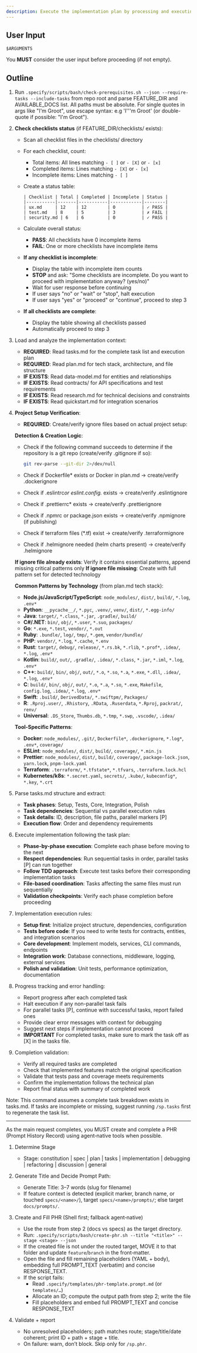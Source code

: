 ```yaml
---
description: Execute the implementation plan by processing and executing all tasks defined in tasks.md
---
```


## User Input

```text
$ARGUMENTS
```

You **MUST** consider the user input before proceeding (if not empty).

## Outline

1. Run `.specify/scripts/bash/check-prerequisites.sh --json --require-tasks --include-tasks` from repo root and parse FEATURE_DIR and AVAILABLE_DOCS list. All paths must be absolute. For single quotes in args like "I'm Groot", use escape syntax: e.g 'I'\''m Groot' (or double-quote if possible: "I'm Groot").

2. **Check checklists status** (if FEATURE_DIR/checklists/ exists):
   - Scan all checklist files in the checklists/ directory
   - For each checklist, count:
     - Total items: All lines matching `- [ ]` or `- [X]` or `- [x]`
     - Completed items: Lines matching `- [X]` or `- [x]`
     - Incomplete items: Lines matching `- [ ]`
   - Create a status table:

     ```text
     | Checklist | Total | Completed | Incomplete | Status |
     |-----------|-------|-----------|------------|--------|
     | ux.md     | 12    | 12        | 0          | ✓ PASS |
     | test.md   | 8     | 5         | 3          | ✗ FAIL |
     | security.md | 6   | 6         | 0          | ✓ PASS |
     ```

   - Calculate overall status:
     - **PASS**: All checklists have 0 incomplete items
     - **FAIL**: One or more checklists have incomplete items

   - **If any checklist is incomplete**:
     - Display the table with incomplete item counts
     - **STOP** and ask: "Some checklists are incomplete. Do you want to proceed with implementation anyway? (yes/no)"
     - Wait for user response before continuing
     - If user says "no" or "wait" or "stop", halt execution
     - If user says "yes" or "proceed" or "continue", proceed to step 3

   - **If all checklists are complete**:
     - Display the table showing all checklists passed
     - Automatically proceed to step 3

3. Load and analyze the implementation context:
   - **REQUIRED**: Read tasks.md for the complete task list and execution plan
   - **REQUIRED**: Read plan.md for tech stack, architecture, and file structure
   - **IF EXISTS**: Read data-model.md for entities and relationships
   - **IF EXISTS**: Read contracts/ for API specifications and test requirements
   - **IF EXISTS**: Read research.md for technical decisions and constraints
   - **IF EXISTS**: Read quickstart.md for integration scenarios

4. **Project Setup Verification**:
   - **REQUIRED**: Create/verify ignore files based on actual project setup:

   **Detection & Creation Logic**:
   - Check if the following command succeeds to determine if the repository is a git repo (create/verify .gitignore if so):

     ```sh
     git rev-parse --git-dir 2>/dev/null
     ```

   - Check if Dockerfile* exists or Docker in plan.md → create/verify .dockerignore
   - Check if .eslintrc*or eslint.config.* exists → create/verify .eslintignore
   - Check if .prettierrc* exists → create/verify .prettierignore
   - Check if .npmrc or package.json exists → create/verify .npmignore (if publishing)
   - Check if terraform files (*.tf) exist → create/verify .terraformignore
   - Check if .helmignore needed (helm charts present) → create/verify .helmignore

   **If ignore file already exists**: Verify it contains essential patterns, append missing critical patterns only
   **If ignore file missing**: Create with full pattern set for detected technology

   **Common Patterns by Technology** (from plan.md tech stack):
   - **Node.js/JavaScript/TypeScript**: `node_modules/`, `dist/`, `build/`, `*.log`, `.env*`
   - **Python**: `__pycache__/`, `*.pyc`, `.venv/`, `venv/`, `dist/`, `*.egg-info/`
   - **Java**: `target/`, `*.class`, `*.jar`, `.gradle/`, `build/`
   - **C#/.NET**: `bin/`, `obj/`, `*.user`, `*.suo`, `packages/`
   - **Go**: `*.exe`, `*.test`, `vendor/`, `*.out`
   - **Ruby**: `.bundle/`, `log/`, `tmp/`, `*.gem`, `vendor/bundle/`
   - **PHP**: `vendor/`, `*.log`, `*.cache`, `*.env`
   - **Rust**: `target/`, `debug/`, `release/`, `*.rs.bk`, `*.rlib`, `*.prof*`, `.idea/`, `*.log`, `.env*`
   - **Kotlin**: `build/`, `out/`, `.gradle/`, `.idea/`, `*.class`, `*.jar`, `*.iml`, `*.log`, `.env*`
   - **C++**: `build/`, `bin/`, `obj/`, `out/`, `*.o`, `*.so`, `*.a`, `*.exe`, `*.dll`, `.idea/`, `*.log`, `.env*`
   - **C**: `build/`, `bin/`, `obj/`, `out/`, `*.o`, `*.a`, `*.so`, `*.exe`, `Makefile`, `config.log`, `.idea/`, `*.log`, `.env*`
   - **Swift**: `.build/`, `DerivedData/`, `*.swiftpm/`, `Packages/`
   - **R**: `.Rproj.user/`, `.Rhistory`, `.RData`, `.Ruserdata`, `*.Rproj`, `packrat/`, `renv/`
   - **Universal**: `.DS_Store`, `Thumbs.db`, `*.tmp`, `*.swp`, `.vscode/`, `.idea/`

   **Tool-Specific Patterns**:
   - **Docker**: `node_modules/`, `.git/`, `Dockerfile*`, `.dockerignore`, `*.log*`, `.env*`, `coverage/`
   - **ESLint**: `node_modules/`, `dist/`, `build/`, `coverage/`, `*.min.js`
   - **Prettier**: `node_modules/`, `dist/`, `build/`, `coverage/`, `package-lock.json`, `yarn.lock`, `pnpm-lock.yaml`
   - **Terraform**: `.terraform/`, `*.tfstate*`, `*.tfvars`, `.terraform.lock.hcl`
   - **Kubernetes/k8s**: `*.secret.yaml`, `secrets/`, `.kube/`, `kubeconfig*`, `*.key`, `*.crt`

5. Parse tasks.md structure and extract:
   - **Task phases**: Setup, Tests, Core, Integration, Polish
   - **Task dependencies**: Sequential vs parallel execution rules
   - **Task details**: ID, description, file paths, parallel markers [P]
   - **Execution flow**: Order and dependency requirements

6. Execute implementation following the task plan:
   - **Phase-by-phase execution**: Complete each phase before moving to the next
   - **Respect dependencies**: Run sequential tasks in order, parallel tasks [P] can run together  
   - **Follow TDD approach**: Execute test tasks before their corresponding implementation tasks
   - **File-based coordination**: Tasks affecting the same files must run sequentially
   - **Validation checkpoints**: Verify each phase completion before proceeding

7. Implementation execution rules:
   - **Setup first**: Initialize project structure, dependencies, configuration
   - **Tests before code**: If you need to write tests for contracts, entities, and integration scenarios
   - **Core development**: Implement models, services, CLI commands, endpoints
   - **Integration work**: Database connections, middleware, logging, external services
   - **Polish and validation**: Unit tests, performance optimization, documentation

8. Progress tracking and error handling:
   - Report progress after each completed task
   - Halt execution if any non-parallel task fails
   - For parallel tasks [P], continue with successful tasks, report failed ones
   - Provide clear error messages with context for debugging
   - Suggest next steps if implementation cannot proceed
   - **IMPORTANT** For completed tasks, make sure to mark the task off as [X] in the tasks file.

9. Completion validation:
   - Verify all required tasks are completed
   - Check that implemented features match the original specification
   - Validate that tests pass and coverage meets requirements
   - Confirm the implementation follows the technical plan
   - Report final status with summary of completed work

Note: This command assumes a complete task breakdown exists in tasks.md. If tasks are incomplete or missing, suggest running `/sp.tasks` first to regenerate the task list.

---

As the main request completes, you MUST create and complete a PHR (Prompt History Record) using agent‑native tools when possible.

1) Determine Stage
   - Stage: constitution | spec | plan | tasks | implementation | debugging | refactoring | discussion | general

2) Generate Title and Decide Prompt Path:
   - Generate Title: 3–7 words (slug for filename)
   - If feature context is detected (explicit marker, branch name, or touched `specs/<name>/`), target `specs/<name>/prompts/`; else target `docs/prompts/`.

3) Create and Fill PHR (Shell first; fallback agent‑native)
   - Use the route from step 2 (docs vs specs) as the target directory.
   - Run: `.specify/scripts/bash/create-phr.sh --title "<title>" --stage <stage> --json`
   - If the created file is not under the routed target, MOVE it to that folder and update `feature`/`branch` in the front‑matter.
   - Open the file and fill remaining placeholders (YAML + body), embedding full PROMPT_TEXT (verbatim) and concise RESPONSE_TEXT.
   - If the script fails:
     - Read `.specify/templates/phr-template.prompt.md` (or `templates/…`)
     - Allocate an ID; compute the output path from step 2; write the file
     - Fill placeholders and embed full PROMPT_TEXT and concise RESPONSE_TEXT

5) Validate + report
   - No unresolved placeholders; path matches route; stage/title/date coherent; print ID + path + stage + title.
   - On failure: warn, don’t block. Skip only for `/sp.phr`.
